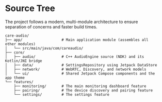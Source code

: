 # Source Tree

The project follows a modern, multi-module architecture to ensure separation of concerns and faster build times.

```plaintext
care-audio/
├── app/                  # Main application module (assembles all other modules)
│   └── src/main/java/com/careaudio/
├── core/
│   ├── audio/            # C++ AudioEngine source (NDK) and its Kotlin/JNI bridge
│   ├── data/             # SettingsRepository using Jetpack DataStore
│   ├── network/          # WebRTC, Discovery, and network models
│   └── ui/               # Shared Jetpack Compose components and the app theme
└── features/
    ├── monitoring/       # The main monitoring dashboard feature
    ├── pairing/          # The device discovery and pairing feature
    └── settings/         # The settings feature
```

